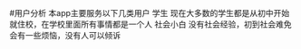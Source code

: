 #用户分析
本app主要服务以下几类用户
    学生
    现在大多数的学生都是从初中开始就住校，在学校里面所有事情都是一个人
    社会小白
    没有社会经验，初到社会难免会有一些烦恼，没有人可以倾诉
